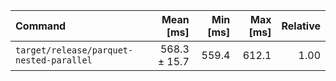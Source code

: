 | Command | Mean [ms] | Min [ms] | Max [ms] | Relative |
|:---|---:|---:|---:|---:|
| `target/release/parquet-nested-parallel` | 568.3 ± 15.7 | 559.4 | 612.1 | 1.00 |
